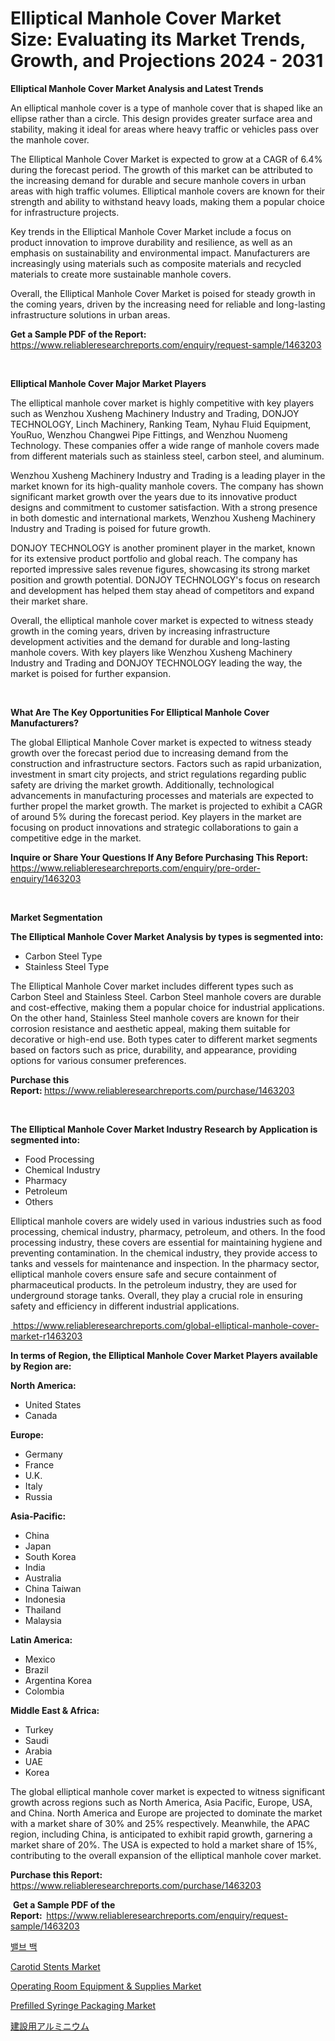 <p><h1>Elliptical Manhole Cover Market Size: Evaluating its Market Trends, Growth, and Projections 2024 - 2031</h1></p><p><strong>Elliptical Manhole Cover Market Analysis and Latest Trends</strong></p>
<p><p>An elliptical manhole cover is a type of manhole cover that is shaped like an ellipse rather than a circle. This design provides greater surface area and stability, making it ideal for areas where heavy traffic or vehicles pass over the manhole cover.</p><p>The Elliptical Manhole Cover Market is expected to grow at a CAGR of 6.4% during the forecast period. The growth of this market can be attributed to the increasing demand for durable and secure manhole covers in urban areas with high traffic volumes. Elliptical manhole covers are known for their strength and ability to withstand heavy loads, making them a popular choice for infrastructure projects.</p><p>Key trends in the Elliptical Manhole Cover Market include a focus on product innovation to improve durability and resilience, as well as an emphasis on sustainability and environmental impact. Manufacturers are increasingly using materials such as composite materials and recycled materials to create more sustainable manhole covers.</p><p>Overall, the Elliptical Manhole Cover Market is poised for steady growth in the coming years, driven by the increasing need for reliable and long-lasting infrastructure solutions in urban areas.</p></p>
<p><strong>Get a Sample PDF of the Report:&nbsp;</strong> <a href="https://www.reliableresearchreports.com/enquiry/request-sample/1463203">https://www.reliableresearchreports.com/enquiry/request-sample/1463203</a></p>
<p>&nbsp;</p>
<p><strong>Elliptical Manhole Cover Major Market Players</strong></p>
<p><p>The elliptical manhole cover market is highly competitive with key players such as Wenzhou Xusheng Machinery Industry and Trading, DONJOY TECHNOLOGY, Linch Machinery, Ranking Team, Nyhau Fluid Equipment, YouRuo, Wenzhou Changwei Pipe Fittings, and Wenzhou Nuomeng Technology. These companies offer a wide range of manhole covers made from different materials such as stainless steel, carbon steel, and aluminum.</p><p>Wenzhou Xusheng Machinery Industry and Trading is a leading player in the market known for its high-quality manhole covers. The company has shown significant market growth over the years due to its innovative product designs and commitment to customer satisfaction. With a strong presence in both domestic and international markets, Wenzhou Xusheng Machinery Industry and Trading is poised for future growth.</p><p>DONJOY TECHNOLOGY is another prominent player in the market, known for its extensive product portfolio and global reach. The company has reported impressive sales revenue figures, showcasing its strong market position and growth potential. DONJOY TECHNOLOGY's focus on research and development has helped them stay ahead of competitors and expand their market share.</p><p>Overall, the elliptical manhole cover market is expected to witness steady growth in the coming years, driven by increasing infrastructure development activities and the demand for durable and long-lasting manhole covers. With key players like Wenzhou Xusheng Machinery Industry and Trading and DONJOY TECHNOLOGY leading the way, the market is poised for further expansion.</p></p>
<p>&nbsp;</p>
<p><strong>What Are The Key Opportunities For Elliptical Manhole Cover Manufacturers?</strong></p>
<p><p>The global Elliptical Manhole Cover market is expected to witness steady growth over the forecast period due to increasing demand from the construction and infrastructure sectors. Factors such as rapid urbanization, investment in smart city projects, and strict regulations regarding public safety are driving the market growth. Additionally, technological advancements in manufacturing processes and materials are expected to further propel the market growth. The market is projected to exhibit a CAGR of around 5% during the forecast period. Key players in the market are focusing on product innovations and strategic collaborations to gain a competitive edge in the market.</p></p>
<p><strong>Inquire or Share Your Questions If Any Before Purchasing This Report:</strong> <a href="https://www.reliableresearchreports.com/enquiry/pre-order-enquiry/1463203">https://www.reliableresearchreports.com/enquiry/pre-order-enquiry/1463203</a></p>
<p>&nbsp;</p>
<p><strong>Market Segmentation</strong></p>
<p><strong>The Elliptical Manhole Cover Market Analysis by types is segmented into:</strong></p>
<p><ul><li>Carbon Steel Type</li><li>Stainless Steel Type</li></ul></p>
<p><p>The Elliptical Manhole Cover market includes different types such as Carbon Steel and Stainless Steel. Carbon Steel manhole covers are durable and cost-effective, making them a popular choice for industrial applications. On the other hand, Stainless Steel manhole covers are known for their corrosion resistance and aesthetic appeal, making them suitable for decorative or high-end use. Both types cater to different market segments based on factors such as price, durability, and appearance, providing options for various consumer preferences.</p></p>
<p><strong>Purchase this Report:&nbsp;</strong><a href="https://www.reliableresearchreports.com/purchase/1463203">https://www.reliableresearchreports.com/purchase/1463203</a></p>
<p>&nbsp;</p>
<p><strong>The Elliptical Manhole Cover Market Industry Research by Application is segmented into:</strong></p>
<p><ul><li>Food Processing</li><li>Chemical Industry</li><li>Pharmacy</li><li>Petroleum</li><li>Others</li></ul></p>
<p><p>Elliptical manhole covers are widely used in various industries such as food processing, chemical industry, pharmacy, petroleum, and others. In the food processing industry, these covers are essential for maintaining hygiene and preventing contamination. In the chemical industry, they provide access to tanks and vessels for maintenance and inspection. In the pharmacy sector, elliptical manhole covers ensure safe and secure containment of pharmaceutical products. In the petroleum industry, they are used for underground storage tanks. Overall, they play a crucial role in ensuring safety and efficiency in different industrial applications.</p></p>
<p><a href="https://www.reliableresearchreports.com/global-elliptical-manhole-cover-market-r1463203">&nbsp;https://www.reliableresearchreports.com/global-elliptical-manhole-cover-market-r1463203</a></p>
<p><strong>In terms of Region, the Elliptical Manhole Cover Market Players available by Region are:</strong></p>
<p>
    <p> <strong> North America: </strong>
        <ul>
            <li>United States</li>
            <li>Canada</li>
        </ul>
        </p> 
    <p> <strong> Europe: </strong>
        <ul>
            <li>Germany</li>
            <li>France</li>
            <li>U.K.</li>
            <li>Italy</li>
            <li>Russia</li>
        </ul>
        </p> 
    <p> <strong> Asia-Pacific: </strong>
        <ul>
            <li>China</li>
            <li>Japan</li>
            <li>South Korea</li>
            <li>India</li>
            <li>Australia</li>
            <li>China Taiwan</li>
            <li>Indonesia</li>
            <li>Thailand</li>
            <li>Malaysia</li>
        </ul>
        </p> 
    <p> <strong> Latin America: </strong>
        <ul>
            <li>Mexico</li>
            <li>Brazil</li>
            <li>Argentina Korea</li>
            <li>Colombia</li>
        </ul>
        </p> 
    <p> <strong> Middle East & Africa: </strong>
        <ul>
            <li>Turkey</li>
            <li>Saudi</li>
            <li>Arabia</li>
            <li>UAE</li>
            <li>Korea</li>
        </ul>
    </p>
    </p>
<p><p>The global elliptical manhole cover market is expected to witness significant growth across regions such as North America, Asia Pacific, Europe, USA, and China. North America and Europe are projected to dominate the market with a market share of 30% and 25% respectively. Meanwhile, the APAC region, including China, is anticipated to exhibit rapid growth, garnering a market share of 20%. The USA is expected to hold a market share of 15%, contributing to the overall expansion of the elliptical manhole cover market.</p></p>
<p><strong>Purchase this Report: </strong><a href="https://www.reliableresearchreports.com/purchase/1463203">https://www.reliableresearchreports.com/purchase/1463203</a></p>
<p>&nbsp;<strong>Get a Sample PDF of the Report:&nbsp;&nbsp;</strong><a href="https://www.reliableresearchreports.com/enquiry/request-sample/1463203">https://www.reliableresearchreports.com/enquiry/request-sample/1463203</a></p>
<p><strong></strong></p>
<p><p><a href="https://github.com/giancarlo642004/Market-Research-Report-List-1/blob/main/615948738335.md">밸브 백</a></p><p><a href="https://medium.com/@carolyn.ogden667345/carotid-stents-market-size-cagr-trends-2024-2030-006f3488a1eb">Carotid Stents Market</a></p><p><a href="https://medium.com/@colin.arnold9078/operating-room-equipment-amp-supplies-market-size-and-market-trends-complete-industry-overview-2d42075af306">Operating Room Equipment & Supplies Market</a></p><p><a href="https://issuu.com/reportprime-2/docs/prefilled-syringe-packaging-market-size-2030.pptx">Prefilled Syringe Packaging Market</a></p><p><a href="https://github.com/klon646/Market-Research-Report-List-1/blob/main/694050041291.md">建設用アルミニウム</a></p></p>
